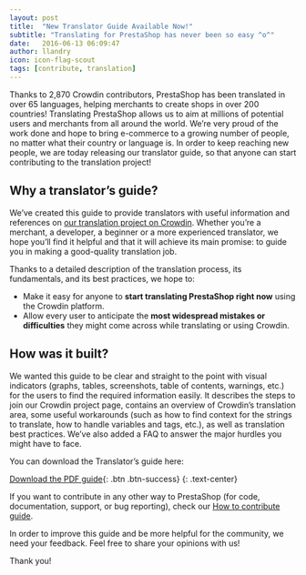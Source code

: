 ```yaml
---
layout: post
title:  "New Translator Guide Available Now!"
subtitle: "Translating for PrestaShop has never been so easy ^o^"
date:   2016-06-13 06:09:47
author: llandry
icon: icon-flag-scout
tags: [contribute, translation]
---
```


Thanks to 2,870 Crowdin contributors, PrestaShop has been translated in over 65 languages, helping merchants to create shops in over 200 countries! Translating PrestaShop allows us to aim at millions of potential users and merchants from all around the world.  We’re very proud of the work done and hope to bring e-commerce to a growing number of people, no matter what their country or language is.
In order to keep reaching new people, we are today releasing our translator guide, so that anyone can start contributing to the translation project!


## **Why a translator’s guide?**

We’ve created this guide to provide translators with useful information and references on [our translation project on Crowdin](http://build.prestashop.com/assets/ext/prestashop-how_to_contribute.pdf). Whether you’re a merchant, a developer, a beginner or a more experienced translator, we hope you’ll find it helpful and that it will achieve its main promise: to guide you in making a good-quality translation job.

Thanks to a detailed description of the translation process, its fundamentals, and its best practices, we hope to:

* Make it easy for anyone to **start translating PrestaShop right now** using the Crowdin platform.
* Allow every user to anticipate the **most widespread mistakes or difficulties** they might come across while translating or using Crowdin.

## **How was it built?**

We wanted this guide to be clear and straight to the point with visual indicators (graphs, tables, screenshots, table of contents, warnings, etc.) for the users to find the required information easily.
It describes the steps to join our Crowdin project page, contains an overview of Crowdin’s translation area, some useful workarounds (such as how to find context for the strings to translate, how to handle variables and tags, etc.), as well as translation best practices.
We’ve also added a FAQ to answer the major hurdles you might have to face.

You can download the Translator’s guide here:

[Download the PDF guide](http://build.prestashop.com/assets/ext/PrestaShop_Translator_Guide.pdf){: .btn .btn-success}
{: .text-center}

If you want to contribute in any other way to PrestaShop (for code, documentation, support, or bug reporting), check our [How to contribute guide](http://build.prestashop.com/assets/ext/prestashop-how_to_contribute.pdf).

In order to improve this guide and be more helpful for the community, we need your feedback. Feel free to share your opinions with us!

Thank you!



